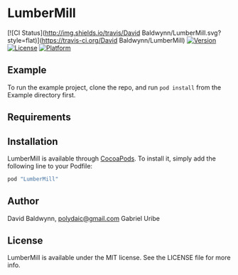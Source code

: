 # LumberMill

[![CI Status](http://img.shields.io/travis/David Baldwynn/LumberMill.svg?style=flat)](https://travis-ci.org/David Baldwynn/LumberMill)
[![Version](https://img.shields.io/cocoapods/v/LumberMill.svg?style=flat)](http://cocoapods.org/pods/LumberMill)
[![License](https://img.shields.io/cocoapods/l/LumberMill.svg?style=flat)](http://cocoapods.org/pods/LumberMill)
[![Platform](https://img.shields.io/cocoapods/p/LumberMill.svg?style=flat)](http://cocoapods.org/pods/LumberMill)

## Example

To run the example project, clone the repo, and run `pod install` from the Example directory first.

## Requirements

## Installation

LumberMill is available through [CocoaPods](http://cocoapods.org). To install
it, simply add the following line to your Podfile:

```ruby
pod "LumberMill"
```

## Author

David Baldwynn, polydaic@gmail.com
Gabriel Uribe

## License

LumberMill is available under the MIT license. See the LICENSE file for more info.
